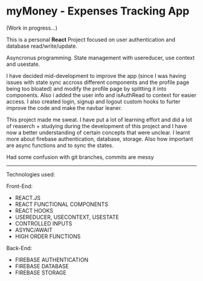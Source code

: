 # myMoney - Expenses Tracking App 

(Work in progress...)

This is a personal **React** Project focused on user authentication and database read/write/update.

Asyncronus programming. State management with usereducer, use context and usestate. 

I have decided mid-development to improve the app (since I was having issues with state sync accross different components and the profile page being too bloated) and modify the profile page by splitting it into components. Also i added the user info and isAuthRead to context for easier access. I also created login, signup and logout custom hooks to furter improve the code and make the navbar leaner.

This project made me sweat. I have put a lot of learning effort and did a lot of reaserch + studying during the development of this project and I have now a better understanding of certain concepts that were unclear. I learnt more about firebase authentication, database, storage. Also how important are async functions and to sync the states.

Had some confusion with git branches, commits are messy

---

Technologies used:

Front-End:

- REACT.JS
- REACT FUNCTIONAL COMPONENTS
- REACT HOOKS
- USEREDUCER, USECONTEXT, USESTATE
- CONTROLLED INPUTS
- ASYNC/AWAIT
- HIGH ORDER FUNCTIONS

Back-End:

- FIREBASE AUTHENTICATION 
- FIREBASE DATABASE
- FIREBASE STORAGE


